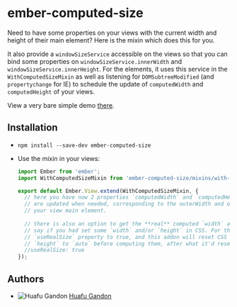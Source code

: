# ember-computed-size

Need to have some properties on your views with the current width and height of their main element?
Here is the mixin which does this for you.

It also provide a `windowSizeService` accessible on the
views so that you can bind some properties on `windowSizeService.innerWidth` and
`windowSizeService.innerHeight`. For the elements, it uses this service in the `WithComputedSizeMixin`
as well as listening for `DOMSubtreeModified` (and `propertychange` for IE) to schedule the update of
`computedWidth` and `computedHeight` of your views.

View a very bare simple demo [there](http://huafu.github.io/ember-computed-size/).


## Installation

* `npm install --save-dev ember-computed-size`
* Use the mixin in your views:

    ```js
    import Ember from 'ember';
    import WithComputedSizeMixin from 'ember-computed-size/mixins/with-computed-size';
    
    export default Ember.View.extend(WithComputedSizeMixin, {
      // here you have now 2 properties `computedWidth` and `computedHeight` which
      // are updated when needed, corresponding to the outerWidth and outerHeight of
      // your view main element.
      
      // there is also an option to get the **real** computed `width` and `height`,
      // say if you had set some `width` and/or `height` in CSS. For that, set the
      // `useRealSize` property to true, and this addon will reset CSS `width` and
      // `height` to `auto` before computing them, after what it'd reset the override.
      //useRealSize: true
    });
    ```

## Authors

* ![Huafu Gandon](https://s.gravatar.com/avatar/950590a0d4bc96f4a239cac955112eeb?s=24) [Huafu Gandon](https://github.com/huafu)
